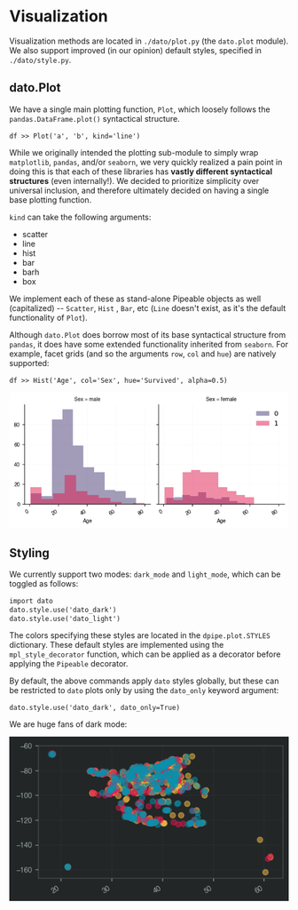 # Visualization

Visualization methods are located in `./dato/plot.py` \(the `dato.plot` module\). We also support improved \(in our opinion\) default styles, specified in `./dato/style.py`.

## dato.Plot

 We have a single main plotting function, `Plot`, which loosely follows the `pandas.DataFrame.plot()` syntactical structure.

```text
df >> Plot('a', 'b', kind='line')
```

While we originally intended the plotting sub-module to simply wrap `matplotlib`, `pandas`, and/or `seaborn`, we very quickly realized a pain point in doing this is that each of these libraries has **vastly different syntactical structures** \(even internally!\). We decided to prioritize simplicity over universal inclusion, and therefore ultimately decided on having a single base plotting function.

`kind` can take the following arguments:

* scatter
* line
* hist
* bar
* barh
* box

We implement each of these as stand-alone Pipeable objects as well \(capitalized\) -- `Scatter`, `Hist` , `Bar`, etc \(`Line` doesn't exist, as it's the default functionality of `Plot`\).

Although `dato.Plot` does borrow most of its base syntactical structure from `pandas`, it does have some extended functionality inherited from `seaborn`. For example, facet grids \(and so the arguments `row`, `col` and `hue`\)  are natively supported:

```text
df >> Hist('Age', col='Sex', hue='Survived', alpha=0.5)
```

![](../.gitbook/assets/image%20%281%29.png)

## Styling

We currently support two modes: `dark_mode` and `light_mode`, which can be toggled as follows:

```text
import dato
dato.style.use('dato_dark')
dato.style.use('dato_light')
```

The colors specifying these styles are located in the `dpipe.plot.STYLES` dictionary. These default styles are implemented using the `mpl_style_decorator` function, which can be applied as a decorator before applying the `Pipeable` decorator.

By default, the above commands apply `dato` styles globally, but these can be restricted to `dato` plots only by using the `dato_only` keyword argument:

```text
dato.style.use('dato_dark', dato_only=True)
```

We are huge fans of dark mode:

![](../.gitbook/assets/image%20%282%29.png)



